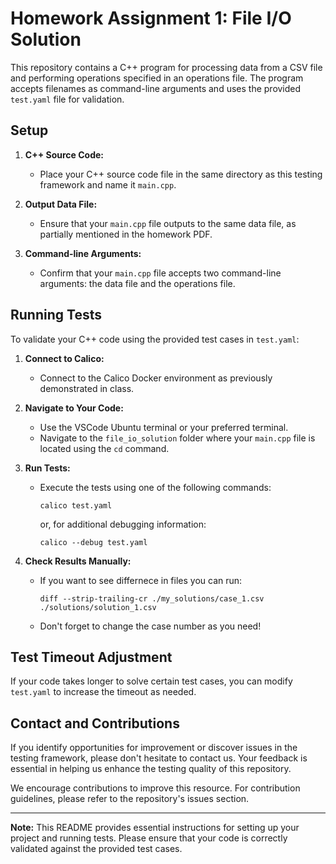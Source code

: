 # Homework Assignment 1: File I/O Solution

This repository contains a C++ program for processing data from a CSV file and performing operations specified in an operations file. The program accepts filenames as command-line arguments and uses the provided `test.yaml` file for validation.

## Setup

1. **C++ Source Code:**
   - Place your C++ source code file in the same directory as this testing framework and name it `main.cpp`.

2. **Output Data File:**
   - Ensure that your `main.cpp` file outputs to the same data file, as partially mentioned in the homework PDF.

3. **Command-line Arguments:**
   - Confirm that your `main.cpp` file accepts two command-line arguments: the data file and the operations file.

## Running Tests

To validate your C++ code using the provided test cases in `test.yaml`:

1. **Connect to Calico:**
   - Connect to the Calico Docker environment as previously demonstrated in class.

2. **Navigate to Your Code:**
   - Use the VSCode Ubuntu terminal or your preferred terminal.
   - Navigate to the `file_io_solution` folder where your `main.cpp` file is located using the `cd` command.

3. **Run Tests:**
   - Execute the tests using one of the following commands:
     ```
     calico test.yaml
     ```
     or, for additional debugging information:
     ```
     calico --debug test.yaml
     ```

4. **Check Results Manually:**
   - If you want to see differnece in files you can run: 
     ```
     diff --strip-trailing-cr ./my_solutions/case_1.csv ./solutions/solution_1.csv
     ```
   - Don't forget to change the case number as you need!

## Test Timeout Adjustment

If your code takes longer to solve certain test cases, you can modify `test.yaml` to increase the timeout as needed.

## Contact and Contributions

If you identify opportunities for improvement or discover issues in the testing framework, please don't hesitate to contact us. Your feedback is essential in helping us enhance the testing quality of this repository.

We encourage contributions to improve this resource. For contribution guidelines, please refer to the repository's issues section.

---

**Note:** This README provides essential instructions for setting up your project and running tests. Please ensure that your code is correctly validated against the provided test cases.

